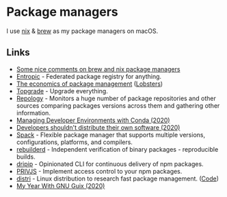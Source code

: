 # Package managers

I use [nix](nix/) & [brew](brew.md) as my package managers on macOS.

## Links

* [Some nice comments on brew and nix package managers](https://www.alfredforum.com/topic/11856-crash-when-quicklook-previewing-url/)
* [Entropic](https://github.com/entropic-dev/entropic) - Federated package registry for anything.
* [The economics of package management](https://github.com/ceejbot/economics-of-package-management/blob/master/essay.md) \([Lobsters](https://lobste.rs/s/4pyvag/economics_package_management)\)
* [Topgrade](https://github.com/r-darwish/topgrade/) - Upgrade everything.
* [Repology](https://repology.org/) - Monitors a huge number of package repositories and other sources comparing packages versions across them and gathering other information.
* [Managing Developer Environments with Conda \(2020\)](https://interrupt.memfault.com/blog/conda-developer-environments)
* [Developers shouldn't distribute their own software \(2020\)](https://lobste.rs/s/6ame3m/developers_shouldn_t_distribute_their)
* [Spack](https://github.com/spack/spack) - Flexible package manager that supports multiple versions, configurations, platforms, and compilers.
* [rebuilderd](https://github.com/kpcyrd/rebuilderd) - Independent verification of binary packages - reproducible builds.
* [dripip](https://github.com/prisma-labs/dripip) - Opinionated CLI for continuous delivery of npm packages.
* [PRIVJS](https://privjs.com/) - Implement access control to your npm packages.
* [distri](https://distr1.org/) - Linux distribution to research fast package management. \([Code](https://github.com/distr1/distri)\)
* [My Year With GNU Guix \(2020\)](https://elais.codes/my-year-with-gnu-guix.html)

